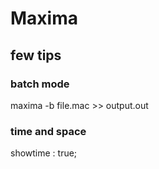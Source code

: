 # Maxima

## few tips
### batch mode
maxima -b file.mac >> output.out
### time and space
showtime : true;
